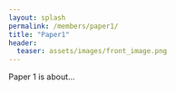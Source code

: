 ```yaml
---
layout: splash
permalink: /members/paper1/
title: "Paper1"
header:
  teaser: assets/images/front_image.png
---
```


Paper 1 is about...
